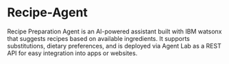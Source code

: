 # Recipe-Agent
Recipe Preparation Agent is an AI-powered assistant built with IBM watsonx that suggests recipes based on available ingredients. It supports substitutions, dietary preferences, and is deployed via Agent Lab as a REST API for easy integration into apps or websites.
